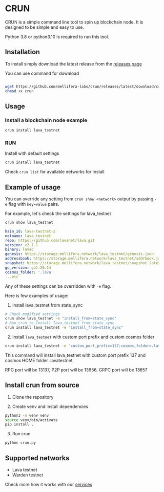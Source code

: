 # CRUN 

CRUN is a simple command line tool to spin up blockchain node. It is designed to be simple and easy to use.

Python 3.8 or python3.10 is required to run this tool. 

## Installation

To install simply download the latest release from the [releases page](https://github.com/MELLIFERA-Labs/crun/releases/tag/v0.1.0)

You can use command for download
```bash

wget https://github.com/mellifera-labs/crun/releases/latest/download/crun 
chmod +x crun  

```
## Usage


### Install a blockchain node example

```bash
crun install lava_testnet
```

### RUN  

Install with default settings 

```bash
crun install lava_testnet
```
Check `crun list` for available networks for install

## Example of usage 

You can override any setting from `crun show <network>` output by passing `-e` flag with `key=value` pairs. 

For example, let's check the settings for lava_testnet

```bash
crun show lava_testnet
```

```yaml
hain_id: lava-testnet-2
netname: lava_testnet
repo: https://github.com/lavanet/lava.git
version: v2.1.1
binary: lavad
genesis: https://storage.mellifera.network/lava_testnet/genesis.json
addressbook: https://storage.mellifera.network/lava_testnet/addrbook.json
snapshot: https://storage.mellifera.network/lava_testnet/snapshot_latest.tar.lz4
go_version: go1.20.14
cosmos_folder: '.lava'
...etc
```
Any of these settings can be overridden with `-e` flag. 

Here is few examples of usage:

1. Install lava_testnet from state_sync

```bash
# Check modified settings 
crun show lava_testnet -e "install_from=state_sync"
# Run crun to Install lava_testnet from state_sync
crun install lava_testnet -e "install_from=state_sync"
```

2. Install `lava_testnet` with custom port prefix and custom cosmos folder

```bash
crun install lava_testnet -e "custom_port_prefix=137;cosmos_folder=.lavatestnet"
```
This command will install lava_testnet with custom port prefix 137 and cosmos HOME folder .lavatestnet

RPC port will be 13137, P2P port will be 13656, GRPC port will be 13657


## Install crun from source

1. Clone the repository

2. Create venv and install dependencies

```bash
python3 -m venv venv
source venv/bin/activate
pip install .
```
3. Run crun

```bash
python crun.py
```

## Supported networks

- Lava testnet 
- Warden testnet


Check more how it works with our [services](https://services.mellifera.network/)


